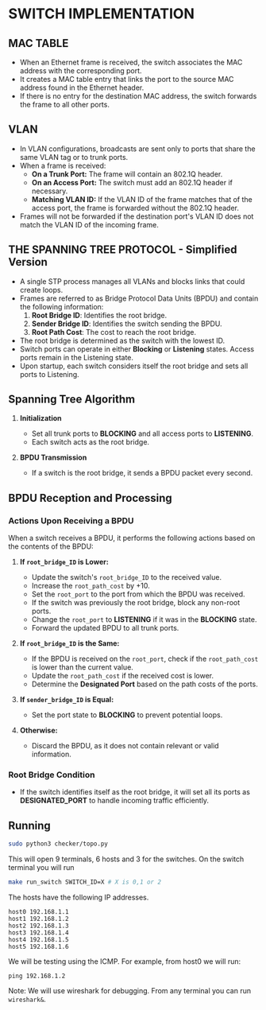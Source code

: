 # SWITCH IMPLEMENTATION

## MAC TABLE

- When an Ethernet frame is received, the switch associates the MAC address with the corresponding port.
- It creates a MAC table entry that links the port to the source MAC address found in the Ethernet header.
- If there is no entry for the destination MAC address, the switch forwards the frame to all other ports.

## VLAN

- In VLAN configurations, broadcasts are sent only to ports that share the same VLAN tag or to trunk ports.
- When a frame is received:
  - **On a Trunk Port:** The frame will contain an 802.1Q header.
  - **On an Access Port:** The switch must add an 802.1Q header if necessary.
  - **Matching VLAN ID:** If the VLAN ID of the frame matches that of the access port, the frame is forwarded without the 802.1Q header.
- Frames will not be forwarded if the destination port's VLAN ID does not match the VLAN ID of the incoming frame.

## THE SPANNING TREE PROTOCOL - Simplified Version

- A single STP process manages all VLANs and blocks links that could create loops.
- Frames are referred to as Bridge Protocol Data Units (BPDU) and contain the following information:
  1. **Root Bridge ID**: Identifies the root bridge.
  2. **Sender Bridge ID**: Identifies the switch sending the BPDU.
  3. **Root Path Cost**: The cost to reach the root bridge.
- The root bridge is determined as the switch with the lowest ID.
- Switch ports can operate in either **Blocking** or **Listening** states. Access ports remain in the Listening state.
- Upon startup, each switch considers itself the root bridge and sets all ports to Listening.

## Spanning Tree Algorithm

1. **Initialization**
   - Set all trunk ports to **BLOCKING** and all access ports to **LISTENING**.
   - Each switch acts as the root bridge.

2. **BPDU Transmission**
   - If a switch is the root bridge, it sends a BPDU packet every second.

## BPDU Reception and Processing

### Actions Upon Receiving a BPDU

When a switch receives a BPDU, it performs the following actions based on the contents of the BPDU:

1. **If `root_bridge_ID` is Lower:**
   - Update the switch's `root_bridge_ID` to the received value.
   - Increase the `root_path_cost` by +10.
   - Set the `root_port` to the port from which the BPDU was received.
   - If the switch was previously the root bridge, block any non-root ports.
   - Change the `root_port` to **LISTENING** if it was in the **BLOCKING** state.
   - Forward the updated BPDU to all trunk ports.

2. **If `root_bridge_ID` is the Same:**
   - If the BPDU is received on the `root_port`, check if the `root_path_cost` is lower than the current value.
   - Update the `root_path_cost` if the received cost is lower.
   - Determine the **Designated Port** based on the path costs of the ports.

3. **If `sender_bridge_ID` is Equal:**
   - Set the port state to **BLOCKING** to prevent potential loops.

4. **Otherwise:**
   - Discard the BPDU, as it does not contain relevant or valid information.

### Root Bridge Condition

- If the switch identifies itself as the root bridge, it will set all its ports as **DESIGNATED_PORT** to handle incoming traffic efficiently.


## Running

```bash
sudo python3 checker/topo.py
```

This will open 9 terminals, 6 hosts and 3 for the switches. On the switch terminal you will run 

```bash
make run_switch SWITCH_ID=X # X is 0,1 or 2
```

The hosts have the following IP addresses.
```
host0 192.168.1.1
host1 192.168.1.2
host2 192.168.1.3
host3 192.168.1.4
host4 192.168.1.5
host5 192.168.1.6
```

We will be testing using the ICMP. For example, from host0 we will run:

```
ping 192.168.1.2
```

Note: We will use wireshark for debugging. From any terminal you can run `wireshark&`.
